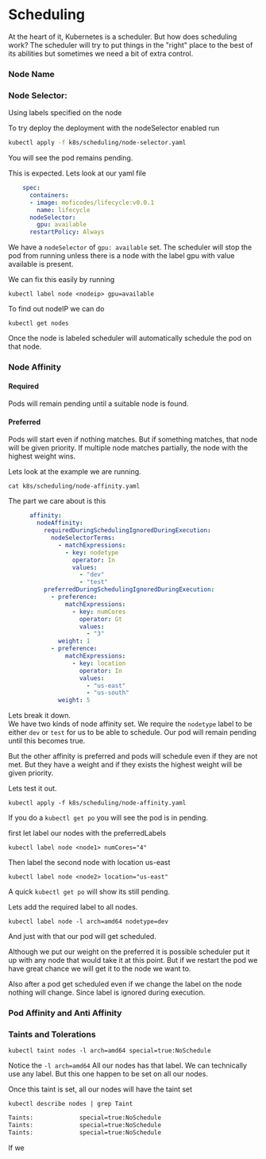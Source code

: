 # Scheduling

At the heart of it, Kubernetes is a scheduler. But how does scheduling work? The scheduler will try to put things in the "right" place to the best of its abilities but sometimes we need a bit of extra control. 

### Node Name

### Node Selector:

Using labels specified on the node 

To try deploy the deployment with the nodeSelector enabled run

```bash
kubectl apply -f k8s/scheduling/node-selector.yaml
```

You will see the pod remains pending.

This is expected. Lets look at our yaml file

```yaml
    spec:
      containers:
      - image: moficodes/lifecycle:v0.0.1
        name: lifecycle
      nodeSelector:
        gpu: available
      restartPolicy: Always
```

We have a `nodeSelector` of `gpu: available` set. The scheduler will stop the pod from running unless there is a node with the label gpu with value available is present.

We can fix this easily by running

```text
kubectl label node <nodeip> gpu=available
```

To find out nodeIP we can do

```text
kubectl get nodes
```

Once the node is labeled scheduler will automatically schedule the pod on that node.

### Node Affinity

#### Required

Pods will remain pending until a suitable node is found.

#### Preferred

Pods will start even if nothing matches. But if something matches, that node will be given priority. If multiple node matches partially, the node with the highest weight wins.

Lets look at the example we are running.

```text
cat k8s/scheduling/node-affinity.yaml
```

The part we care about is this

```yaml
      affinity:
        nodeAffinity:
          requiredDuringSchedulingIgnoredDuringExecution:
            nodeSelectorTerms:
              - matchExpressions:
                - key: nodetype
                  operator: In
                  values: 
                    - "dev"
                    - "test"
          preferredDuringSchedulingIgnoredDuringExecution:
            - preference:
                matchExpressions:
                  - key: numCores
                    operator: Gt
                    values: 
                      - "3"
              weight: 1
            - preference:
                matchExpressions:
                  - key: location
                    operator: In
                    values: 
                      - "us-east"
                      - "us-south"
              weight: 5
```

Lets break it down.   
We have two kinds of node affinity set. We require the `nodetype` label to be either `dev` or `test` for us to be able to schedule. Our pod will remain pending until this becomes true. 

But the other affinity is preferred and pods will schedule even if they are not met. But they have a weight and if they exists the highest weight will be given priority. 

Lets test it out. 

```text
kubectl apply -f k8s/scheduling/node-affinity.yaml 
```

If you do a `kubectl get po` you will see the pod is in pending.

first let label our nodes with the preferredLabels

```text
kubectl label node <node1> numCores="4"
```

Then label the second node with location us-east

```text
kubectl label node <node2> location="us-east"
```

A quick `kubectl get po` will show its still pending.

Lets add the required label to all nodes.

```text
kubectl label node -l arch=amd64 nodetype=dev
```

And just with that our pod will get scheduled.

Although we put our weight on the preferred it is possible scheduler put it up with any node that would take it at this point. But if we restart the pod we have great chance we will get it to the node we want to.

Also after a pod get scheduled even if we change the label on the node nothing will change. Since label is ignored during execution.

### Pod Affinity and Anti Affinity



### Taints and Tolerations

```text
kubectl taint nodes -l arch=amd64 special=true:NoSchedule
```

Notice the `-l arch=amd64` All our nodes has that label. We can technically use any  label. But this one happen to be set on all our nodes. 

Once this taint is set, all our nodes will have the taint set

```text
kubectl describe nodes | grep Taint
```

```bash
Taints:             special=true:NoSchedule
Taints:             special=true:NoSchedule
Taints:             special=true:NoSchedule
```

If we 

